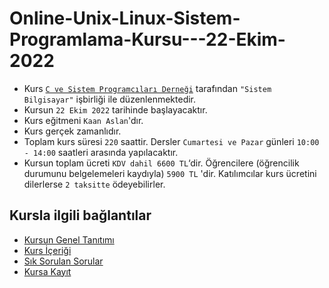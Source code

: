 # Online-Unix-Linux-Sistem-Programlama-Kursu---22-Ekim-2022


+ Kurs [`C ve Sistem Programcıları Derneği`](http://www.csystem.org/) tarafından `"Sistem Bilgisayar"` işbirliği ile düzenlenmektedir.
+ Kursun `22 Ekim 2022` tarihinde başlayacaktır.
+ Kurs eğitmeni `Kaan Aslan`'dır.
+ Kurs gerçek zamanlıdır.
+ Toplam kurs süresi `220` saattir. Dersler `Cumartesi ve Pazar` günleri `10:00 - 14:00` saatleri arasında yapılacaktır.
+ Kursun toplam ücreti `KDV dahil 6600 TL`‘dir. Öğrencilere (öğrencilik durumunu belgelemeleri kaydıyla) `5900 TL` 'dir. Katılımcılar kurs ücretini dilerlerse `2 taksitte` ödeyebilirler.

## Kursla ilgili bağlantılar
+ [Kursun Genel Tanıtımı](https://github.com/CSD-1993/Online-Unix-Linux-Sistem-Programlama-Kursu---22-Ekim-2022/blob/main/kurs_tanitimi.md)
+ [Kurs İçeriği](https://github.com/CSD-1993/Online-Unix-Linux-Sistem-Programlama-Kursu---22-Ekim-2022/blob/main/kurs_icerigi.md)
+ [Sık Sorulan Sorular](https://github.com/CSD-1993/Online-Unix-Linux-Sistem-Programlama-Kursu---22-Ekim-2022/blob/main/sss.md)
+ [Kursa Kayıt](https://us02web.zoom.us/meeting/register/tZAvc-mhqjkvEtGivV6wuihR2UHVrUvU2dUb)

